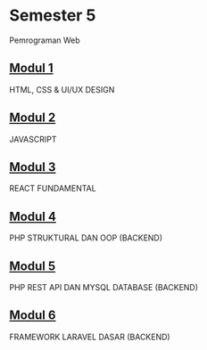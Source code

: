 # Semester 5
Pemrograman Web

## [Modul 1](https://github.com/Slavouz/ProgWeb/tree/main/Modul%201)
HTML, CSS & UI/UX DESIGN

## [Modul 2](https://github.com/Slavouz/ProgWeb/tree/main/Modul%202)
JAVASCRIPT

## [Modul 3](https://github.com/Slavouz/ProgWeb/tree/main/Modul%203)
REACT FUNDAMENTAL

## [Modul 4](https://github.com/Slavouz/ProgWeb/tree/main/Modul%204)
PHP STRUKTURAL DAN OOP (BACKEND)

## [Modul 5](https://github.com/Slavouz/ProgWeb/tree/main/Modul%205)
PHP REST API DAN MYSQL DATABASE (BACKEND)

## [Modul 6](https://github.com/Slavouz/ProgWeb/tree/main/Modul%206)
FRAMEWORK LARAVEL DASAR (BACKEND)
